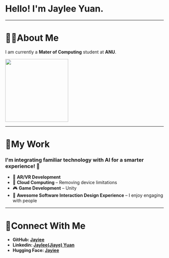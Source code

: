 ﻿# Hello! I'm Jaylee Yuan.

---

# 🐻‍❄️About Me

I am currently a **Mater of Computing** student at **ANU**. 

<img src="https://github.com/Jayiee/SelfImage/blob/main/self-avadar.jpg" width="200">


---

# 🧠My Work

### I'm integrating familiar technology with AI for a smarter experience! 🥗

- 🚀 **AR/VR Development**
- 💭 **Cloud Computing** – Removing device limitations
- 🎮 **Game Development** – Unity
- 🍻 **Awesome Software Interaction Design Experience** – I enjoy engaging with people

---

# 🍕Connect With Me

- **GitHub: [Jayiee](https://github.com/Jayiee)**
- **Linkedin: [Jaylee(Jiaye) Yuan](https://www.linkedin.com/in/jaylee-jiaye-yuan-88a853252/)**
- **Hugging Face: [Jayiee](https://huggingface.co/Jayiee)**
